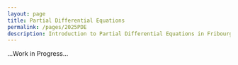 ```yaml
---
layout: page
title: Partial Differential Equations
permalink: /pages/2025PDE
description: Introduction to Partial Differential Equations in Fribourg in 2025
---
```


...Work in Progress...
